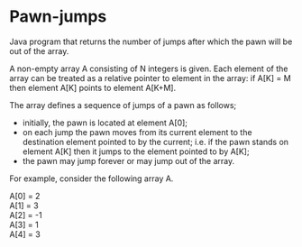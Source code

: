 # Pawn-jumps
Java program that returns the number of jumps after which the pawn will be out of the array.

A non-empty array A consisting of N integers is given. Each element of the array can be treated as a relative pointer to element in the array:
if A[K] = M then element A[K] points to element A[K+M].

The array defines a sequence of jumps of a pawn as follows;
- initially, the pawn is located at element A[0];
- on each jump the pawn moves from its current element to the destination element pointed to by the current; i.e. if the pawn stands on element A[K] then it
jumps to the element pointed to by A[K];
- the pawn may jump forever or may jump out of the array.

For example, consider the following array A.

A[0] = 2    
A[1] = 3   
A[2] = -1    
A[3] = 1    
A[4] = 3

